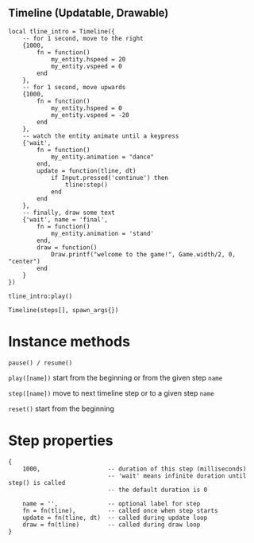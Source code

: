 ## Timeline (Updatable, Drawable)

```
local tline_intro = Timeline({
    -- for 1 second, move to the right
    {1000,
        fn = function()
            my_entity.hspeed = 20
            my_entity.vspeed = 0
        end
    },
    -- for 1 second, move upwards
    {1000,
        fn = function()
            my_entity.hspeed = 0
            my_entity.vspeed = -20
        end
    },
    -- watch the entity animate until a keypress
    {'wait',
        fn = function()
            my_entity.animation = "dance"
        end,
        update = function(tline, dt)
            if Input.pressed('continue') then
                tline:step()
            end
        end
    },
    -- finally, draw some text
    {'wait', name = 'final',
        fn = function()
            my_entity.animation = 'stand'
        end,
        draw = function()
            Draw.printf("welcome to the game!", Game.width/2, 0, "center")
        end
    }
})

tline_intro:play()
```

`Timeline(steps[], spawn_args{})`

# Instance methods

`pause() / resume()`

`play([name])` start from the beginning or from the given step `name`

`step([name])` move to next timeline step or to a given step `name`

`reset()` start from the beginning

# Step properties

```
{
    1000,                   -- duration of this step (milliseconds)
                            -- 'wait' means infinite duration until step() is called
                            -- the default duration is 0
                            
    name = '',              -- optional label for step
    fn = fn(tline),         -- called once when step starts
    update = fn(tline, dt)  -- called during update loop
    draw = fn(tline)        -- called during draw loop
}
```
